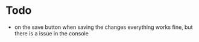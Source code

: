 # Todo

- on the save button when saving the changes everything works fine, but there is a issue in the console
